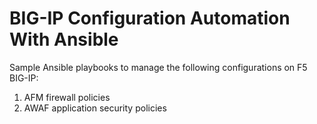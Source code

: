 # BIG-IP Configuration Automation With Ansible

Sample Ansible playbooks to manage the following configurations on F5 BIG-IP:
1. AFM firewall policies
1. AWAF application security policies
